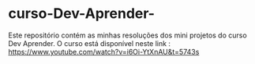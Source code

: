 # curso-Dev-Aprender-
Este repositório contém as minhas resoluções dos mini projetos do curso Dev Aprender. 
O curso está disponível neste link :
https://www.youtube.com/watch?v=i6Oi-YtXnAU&t=5743s

